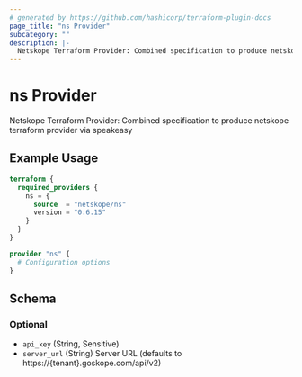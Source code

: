 ```yaml
---
# generated by https://github.com/hashicorp/terraform-plugin-docs
page_title: "ns Provider"
subcategory: ""
description: |-
  Netskope Terraform Provider: Combined specification to produce netskope terraform provider via speakeasy
---
```


# ns Provider

Netskope Terraform Provider: Combined specification to produce netskope terraform provider via speakeasy

## Example Usage

```terraform
terraform {
  required_providers {
    ns = {
      source  = "netskope/ns"
      version = "0.6.15"
    }
  }
}

provider "ns" {
  # Configuration options
}
```

<!-- schema generated by tfplugindocs -->
## Schema

### Optional

- `api_key` (String, Sensitive)
- `server_url` (String) Server URL (defaults to https://{tenant}.goskope.com/api/v2)
